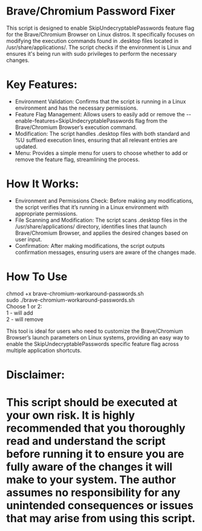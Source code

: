 # Brave/Chromium Password Fixer
This script is designed to enable SkipUndecryptablePasswords feature flag for the Brave/Chromium Browser on Linux distros.
It specifically focuses on modifying the execution commands found in .desktop files located in /usr/share/applications/. The script checks if the environment is Linux and ensures it's being run with sudo privileges to perform the necessary changes.

# Key Features:
- Environment Validation: Confirms that the script is running in a Linux environment and has the necessary permissions.
- Feature Flag Management: Allows users to easily add or remove the --enable-features=SkipUndecryptablePasswords flag from the Brave/Chromium Browser’s execution command.
- Modification: The script handles .desktop files with both standard and %U suffixed execution lines, ensuring that all relevant entries are updated.
- Menu: Provides a simple menu for users to choose whether to add or remove the feature flag, streamlining the process.

# How It Works:
- Environment and Permissions Check: Before making any modifications, the script verifies that it’s running in a Linux environment with appropriate permissions.
- File Scanning and Modification: The script scans .desktop files in the /usr/share/applications/ directory, identifies lines that launch Brave/Chromium Browser, and applies the desired changes based on user input.
- Confirmation: After making modifications, the script outputs confirmation messages, ensuring users are aware of the changes made.

# How To Use
chmod +x brave-chromium-workaround-passwords.sh<br>
sudo ./brave-chromium-workaround-passwords.sh<br>
Choose 1 or 2:<br>
1 - will add<br>
2 - will remove

This tool is ideal for users who need to customize the Brave/Chromium Browser’s launch parameters on Linux systems, providing an easy way to enable the SkipUndecryptablePasswords specific feature flag across multiple application shortcuts.

# Disclaimer:
# This script should be executed at your own risk. It is highly recommended that you thoroughly read and understand the script before running it to ensure you are fully aware of the changes it will make to your system. The author assumes no responsibility for any unintended consequences or issues that may arise from using this script.
